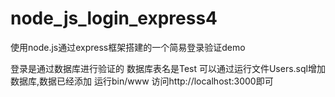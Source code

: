 # node_js_login_express4
使用node.js通过express框架搭建的一个简易登录验证demo

登录是通过数据库进行验证的
数据库表名是Test
可以通过运行文件Users.sql增加数据库,数据已经添加
运行bin/www 
访问http://localhost:3000即可
